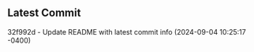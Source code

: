 
## Latest Commit
32f992d - Update README with latest commit info (2024-09-04 10:25:17 -0400) <Yunxi-Zhou>
